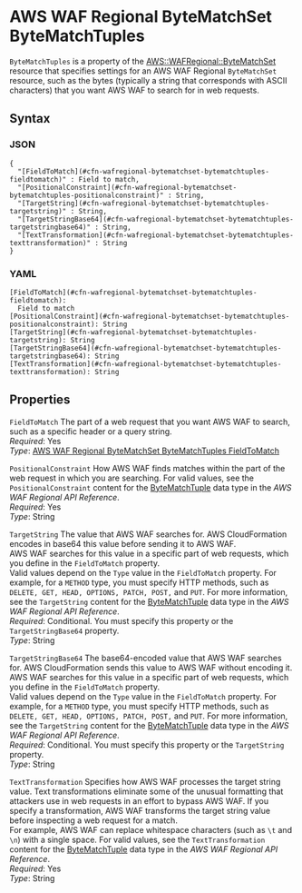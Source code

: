 # AWS WAF Regional ByteMatchSet ByteMatchTuples<a name="aws-properties-wafregional-bytematchset-bytematchtuples"></a>

`ByteMatchTuples` is a property of the [AWS::WAFRegional::ByteMatchSet](aws-resource-wafregional-bytematchset.md) resource that specifies settings for an AWS WAF Regional `ByteMatchSet` resource, such as the bytes \(typically a string that corresponds with ASCII characters\) that you want AWS WAF to search for in web requests\.

## Syntax<a name="w3ab2c21c14e2040b5"></a>

### JSON<a name="aws-properties-wafregional-bytematchset-bytematchtuples-syntax.json"></a>

```
{
  "[FieldToMatch](#cfn-wafregional-bytematchset-bytematchtuples-fieldtomatch)" : Field to match,
  "[PositionalConstraint](#cfn-wafregional-bytematchset-bytematchtuples-positionalconstraint)" : String,
  "[TargetString](#cfn-wafregional-bytematchset-bytematchtuples-targetstring)" : String,
  "[TargetStringBase64](#cfn-wafregional-bytematchset-bytematchtuples-targetstringbase64)" : String,
  "[TextTransformation](#cfn-wafregional-bytematchset-bytematchtuples-texttransformation)" : String
}
```

### YAML<a name="aws-properties-wafregional-bytematchset-bytematchtuples-syntax.yaml"></a>

```
[FieldToMatch](#cfn-wafregional-bytematchset-bytematchtuples-fieldtomatch):
  Field to match
[PositionalConstraint](#cfn-wafregional-bytematchset-bytematchtuples-positionalconstraint): String
[TargetString](#cfn-wafregional-bytematchset-bytematchtuples-targetstring): String
[TargetStringBase64](#cfn-wafregional-bytematchset-bytematchtuples-targetstringbase64): String
[TextTransformation](#cfn-wafregional-bytematchset-bytematchtuples-texttransformation): String
```

## Properties<a name="w3ab2c21c14e2040b7"></a>

`FieldToMatch`  <a name="cfn-wafregional-bytematchset-bytematchtuples-fieldtomatch"></a>
The part of a web request that you want AWS WAF to search, such as a specific header or a query string\.  
*Required*: Yes  
*Type*: [AWS WAF Regional ByteMatchSet ByteMatchTuples FieldToMatch](aws-properties-wafregional-bytematchset-bytematchtuples-fieldtomatch.md)

`PositionalConstraint`  <a name="cfn-wafregional-bytematchset-bytematchtuples-positionalconstraint"></a>
How AWS WAF finds matches within the part of the web request in which you are searching\. For valid values, see the `PositionalConstraint` content for the [ByteMatchTuple](http://docs.aws.amazon.com/waf/latest/APIReference/API_regional_ByteMatchTuple.html) data type in the *AWS WAF Regional API Reference*\.  
*Required*: Yes  
*Type*: String

`TargetString`  <a name="cfn-wafregional-bytematchset-bytematchtuples-targetstring"></a>
The value that AWS WAF searches for\. AWS CloudFormation encodes in base64 this value before sending it to AWS WAF\.  
AWS WAF searches for this value in a specific part of web requests, which you define in the `FieldToMatch` property\.  
Valid values depend on the `Type` value in the `FieldToMatch` property\. For example, for a `METHOD` type, you must specify HTTP methods, such as `DELETE, GET, HEAD, OPTIONS, PATCH, POST,` and `PUT`\. For more information, see the `TargetString` content for the [ByteMatchTuple](http://docs.aws.amazon.com/waf/latest/APIReference/API_regional_ByteMatchTuple.html) data type in the *AWS WAF Regional API Reference*\.  
*Required*: Conditional\. You must specify this property or the `TargetStringBase64` property\.  
*Type*: String

`TargetStringBase64`  <a name="cfn-wafregional-bytematchset-bytematchtuples-targetstringbase64"></a>
The base64\-encoded value that AWS WAF searches for\. AWS CloudFormation sends this value to AWS WAF without encoding it\.  
AWS WAF searches for this value in a specific part of web requests, which you define in the `FieldToMatch` property\.  
Valid values depend on the `Type` value in the `FieldToMatch` property\. For example, for a `METHOD` type, you must specify HTTP methods, such as `DELETE, GET, HEAD, OPTIONS, PATCH, POST,` and `PUT`\. For more information, see the `TargetString` content for the [ByteMatchTuple](http://docs.aws.amazon.com/waf/latest/APIReference/API_regional_ByteMatchTuple.html) data type in the *AWS WAF Regional API Reference*\.  
*Required*: Conditional\. You must specify this property or the `TargetString` property\.  
*Type*: String

`TextTransformation`  <a name="cfn-wafregional-bytematchset-bytematchtuples-texttransformation"></a>
Specifies how AWS WAF processes the target string value\. Text transformations eliminate some of the unusual formatting that attackers use in web requests in an effort to bypass AWS WAF\. If you specify a transformation, AWS WAF transforms the target string value before inspecting a web request for a match\.  
For example, AWS WAF can replace whitespace characters \(such as `\t` and `\n`\) with a single space\. For valid values, see the `TextTransformation` content for the [ByteMatchTuple](http://docs.aws.amazon.com/waf/latest/APIReference/API_regional_ByteMatchTuple.html) data type in the *AWS WAF Regional API Reference*\.  
*Required*: Yes  
*Type*: String